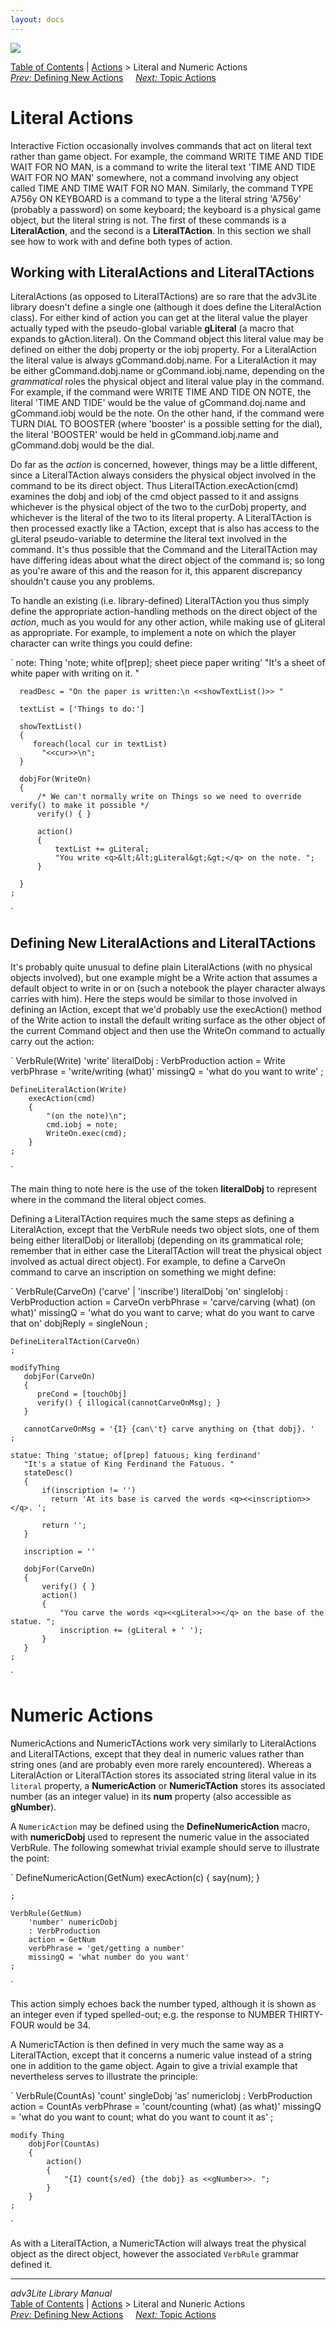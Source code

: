```yaml
---
layout: docs
---
```

<div class="topbar">

<img src="topbar.jpg" data-border="0" />

</div>

<div class="nav">

<a href="toc.html" class="nav">Table of Contents</a> \|
<a href="action.html" class="nav">Actions</a> \> Literal and Numeric
Actions  
<span class="navnp"><a href="define.html" class="nav"><em>Prev:</em> Defining New Actions</a>
    <a href="topicact.html" class="nav"><em>Next:</em> Topic Actions</a>
    </span>

</div>



# Literal Actions

Interactive Fiction occasionally involves commands that act on literal
text rather than game object. For example, the command WRITE TIME AND
TIDE WAIT FOR NO MAN, is a command to write the literal text 'TIME AND
TIDE WAIT FOR NO MAN' somewhere, not a command involving any object
called TIME AND TIME WAIT FOR NO MAN. Similarly, the command TYPE A756y
ON KEYBOARD is a command to type a the literal string 'A756y' (probably
a password) on some keyboard; the keyboard is a physical game object,
but the literal string is not. The first of these commands is a
**LiteralAction**, and the second is a **LiteralTAction**. In this
section we shall see how to work with and define both types of action.

<span id="working"></span>

## Working with LiteralActions and LiteralTActions

LiteralActions (as opposed to LiteralTActions) are so rare that the
adv3Lite library doesn't define a single one (although it does define
the LiteralAction class). For either kind of action you can get at the
literal value the player actually typed with the pseudo-global variable
**gLiteral** (a macro that expands to gAction.literal). On the Command
object this literal value may be defined on either the dobj property or
the iobj property. For a LiteralAction the literal value is always
gCommand.dobj.name. For a LiteralAction it may be either
gCommand.dobj.name or gCommand.iobj.name, depending on the *grammatical*
roles the physical object and literal value play in the command. For
example, if the command were WRITE TIME AND TIDE ON NOTE, the literal
'TIME AND TIDE' would be the value of gCommand.doj.name and
gCommand.iobj would be the note. On the other hand, if the command were
TURN DIAL TO BOOSTER (where 'booster' is a possible setting for the
dial), the literal 'BOOSTER' would be held in gCommand.iobj.name and
gCommand.dobj would be the dial.

Do far as the *action* is concerned, however, things may be a little
different, since a LiteralTAction always considers the physical object
involved in the command to be its direct object. Thus
LiteralTAction.execAction(cmd) examines the dobj and iobj of the cmd
object passed to it and assigns whichever is the physical object of the
two to the curDobj property, and whichever is the literal of the two to
its literal property. A LiteralTAction is then processed exactly like a
TAction, except that is also has access to the gLiteral pseudo-variable
to determine the literal text involved in the command. It's thus
possible that the Command and the LiteralTAction may have differing
ideas about what the direct object of the command is; so long as you're
aware of this and the reason for it, this apparent discrepancy shouldn't
cause you any problems.

To handle an existing (i.e. library-defined) LiteralTAction you thus
simply define the appropriate action-handling methods on the direct
object of the *action*, much as you would for any other action, while
making use of gLiteral as appropriate. For example, to implement a note
on which the player character can write things you could define:

`
    note: Thing 'note; white of[prep]; sheet piece paper writing' 
      "It's a sheet of white paper with writing on it. "
      
      readDesc = "On the paper is written:\n <<showTextList()>> "

      textList = ['Things to do:']
      
      showTextList()
      {
         foreach(local cur in textList)
           "<<cur>>\n";
      }

      dobjFor(WriteOn)
      {
          /* We can't normally write on Things so we need to override verify() to make it possible */
          verify() { } 
          
          action()
          {
              textList += gLiteral;
              "You write <q>&lt;&lt;gLiteral&gt;&gt;</q> on the note. ";
          }
          
      }  
    ;
`

  
<span id="defining"></span>

## Defining New LiteralActions and LiteralTActions

It's probably quite unusual to define plain LiteralActions (with no
physical objects involved), but one example might be a Write action that
assumes a default object to write in or on (such a notebook the player
character always carries with him). Here the steps would be similar to
those involved in defining an IAction, except that we'd probably use the
execAction() method of the Write action to install the default writing
surface as the other object of the current Command object and then use
the WriteOn command to actually carry out the action:

`
    VerbRule(Write)
        'write' literalDobj
        : VerbProduction
        action = Write
        verbPhrase = 'write/writing (what)'
        missingQ = 'what do you want to write'
    ;

    DefineLiteralAction(Write)
        execAction(cmd)
        {
            "(on the note)\n";
            cmd.iobj = note;
            WriteOn.exec(cmd);
        }
    ;
`

The main thing to note here is the use of the token **literalDobj** to
represent where in the command the literal object comes.

Defining a LiteralTAction requires much the same steps as defining a
LiteralAction, except that the VerbRule needs two object slots, one of
them being either literalDobj or literalIobj (depending on its
grammatical role; remember that in either case the LiteralTAction will
treat the physical object involved as actual direct object). For
example, to define a CarveOn command to carve an inscription on
something we might define:

`
    VerbRule(CarveOn)
        ('carve' | 'inscribe') literalDobj 'on' singleIobj
        : VerbProduction
        action = CarveOn
        verbPhrase = 'carve/carving (what) (on what)'
        missingQ = 'what do you want to carve; what do you want to carve that on'
        dobjReply = singleNoun
    ;  
      
    DefineLiteralTAction(CarveOn)
    ;

    modifyThing
       dobjFor(CarveOn)
       {
          preCond = [touchObj]
          verify() { illogical(cannotCarveOnMsg); }
       }
       
       cannotCarveOnMsg = '{I} {can\'t} carve anything on {that dobj}. '
    ;

    statue: Thing 'statue; of[prep] fatuous; king ferdinand'
       "It's a statue of King Ferdinand the Fatuous. "
       stateDesc()
       {
           if(inscription != '')
             return 'At its base is carved the words <q><<inscription>></q>. ';
             
           return '';  
       }

       inscription = ''
       
       dobjFor(CarveOn)
       {
           verify() { }
           action()
           {
               "You carve the words <q><<gLiteral>></q> on the base of the statue. ";
               inscription += (gLiteral + ' ');
           }
       }
    ;
`

  
<span id="numeric"></span>

# Numeric Actions

NumericActions and NumericTActions work very similarly to LiteralActions
and LiteralTActions, except that they deal in numeric values rather than
string ones (and are probably even more rarely encountered). Whereas a
LiteralAction or LiteralTAction stores its associated string literal
value in its `literal` property, a
**NumericAction** or **NumericTAction** stores its associated number (as
an integer value) in its **num** property (also accessible as
**gNumber**).

A `NumericAction` may be defined using the
**DefineNumericAction** macro, with **numericDobj** used to represent
the numeric value in the associated VerbRule. The following somewhat
trivial example should serve to illustrate the point:

`
    DefineNumericAction(GetNum)
        execAction(c)
        {
            say(num);
        } 
        
    ;

    VerbRule(GetNum)
        'number' numericDobj
        : VerbProduction
        action = GetNum
        verbPhrase = 'get/getting a number'
        missingQ = 'what number do you want'
    ;
     
`

This action simply echoes back the number typed, although it is shown as
an integer even if typed spelled-out; e.g. the response to NUMBER
THIRTY-FOUR would be 34.

A NumericTAction is then defined in very much the same way as a
LiteralTAction, except that it concerns a numeric value instead of a
string one in addition to the game object. Again to give a trivial
example that nevertheless serves to illustrate the principle:

`
     VerbRule(CountAs)
        'count' singleDobj 'as' numericIobj
        : VerbProduction
        action = CountAs
        verbPhrase = 'count/counting (what) (as what)'
        missingQ = 'what do you want to count; what do you want to count it as'
    ;

    modify Thing
        dobjFor(CountAs)
        {
            action()
            {
                "{I} count{s/ed} {the dobj} as <<gNumber>>. ";
            }
        }
    ;
     
`

As with a LiteralTAction, a NumericTAction will always treat the
physical object as the direct object, however the associated
`VerbRule` grammar defined it.



------------------------------------------------------------------------

<div class="navb">

*adv3Lite Library Manual*  
<a href="toc.html" class="nav">Table of Contents</a> \|
<a href="action.html" class="nav">Actions</a> \> Literal and Nuneric
Actions  
<span class="navnp"><a href="define.html" class="nav"><em>Prev:</em> Defining New Actions</a>
    <a href="topicact.html" class="nav"><em>Next:</em> Topic Actions</a>
    </span>

</div>
